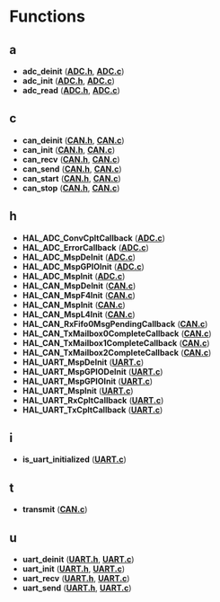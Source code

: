 
# Functions



## a

* **adc\_deinit** ([**ADC.h**](_a_d_c_8h.md), [**ADC.c**](_a_d_c_8c.md))
* **adc\_init** ([**ADC.h**](_a_d_c_8h.md), [**ADC.c**](_a_d_c_8c.md))
* **adc\_read** ([**ADC.h**](_a_d_c_8h.md), [**ADC.c**](_a_d_c_8c.md))


## c

* **can\_deinit** ([**CAN.h**](_c_a_n_8h.md), [**CAN.c**](_c_a_n_8c.md))
* **can\_init** ([**CAN.h**](_c_a_n_8h.md), [**CAN.c**](_c_a_n_8c.md))
* **can\_recv** ([**CAN.h**](_c_a_n_8h.md), [**CAN.c**](_c_a_n_8c.md))
* **can\_send** ([**CAN.h**](_c_a_n_8h.md), [**CAN.c**](_c_a_n_8c.md))
* **can\_start** ([**CAN.h**](_c_a_n_8h.md), [**CAN.c**](_c_a_n_8c.md))
* **can\_stop** ([**CAN.h**](_c_a_n_8h.md), [**CAN.c**](_c_a_n_8c.md))


## h

* **HAL\_ADC\_ConvCpltCallback** ([**ADC.c**](_a_d_c_8c.md))
* **HAL\_ADC\_ErrorCallback** ([**ADC.c**](_a_d_c_8c.md))
* **HAL\_ADC\_MspDeInit** ([**ADC.c**](_a_d_c_8c.md))
* **HAL\_ADC\_MspGPIOInit** ([**ADC.c**](_a_d_c_8c.md))
* **HAL\_ADC\_MspInit** ([**ADC.c**](_a_d_c_8c.md))
* **HAL\_CAN\_MspDeInit** ([**CAN.c**](_c_a_n_8c.md))
* **HAL\_CAN\_MspF4Init** ([**CAN.c**](_c_a_n_8c.md))
* **HAL\_CAN\_MspInit** ([**CAN.c**](_c_a_n_8c.md))
* **HAL\_CAN\_MspL4Init** ([**CAN.c**](_c_a_n_8c.md))
* **HAL\_CAN\_RxFifo0MsgPendingCallback** ([**CAN.c**](_c_a_n_8c.md))
* **HAL\_CAN\_TxMailbox0CompleteCallback** ([**CAN.c**](_c_a_n_8c.md))
* **HAL\_CAN\_TxMailbox1CompleteCallback** ([**CAN.c**](_c_a_n_8c.md))
* **HAL\_CAN\_TxMailbox2CompleteCallback** ([**CAN.c**](_c_a_n_8c.md))
* **HAL\_UART\_MspDeInit** ([**UART.c**](_u_a_r_t_8c.md))
* **HAL\_UART\_MspGPIODeInit** ([**UART.c**](_u_a_r_t_8c.md))
* **HAL\_UART\_MspGPIOInit** ([**UART.c**](_u_a_r_t_8c.md))
* **HAL\_UART\_MspInit** ([**UART.c**](_u_a_r_t_8c.md))
* **HAL\_UART\_RxCpltCallback** ([**UART.c**](_u_a_r_t_8c.md))
* **HAL\_UART\_TxCpltCallback** ([**UART.c**](_u_a_r_t_8c.md))


## i

* **is\_uart\_initialized** ([**UART.c**](_u_a_r_t_8c.md))


## t

* **transmit** ([**CAN.c**](_c_a_n_8c.md))


## u

* **uart\_deinit** ([**UART.h**](_u_a_r_t_8h.md), [**UART.c**](_u_a_r_t_8c.md))
* **uart\_init** ([**UART.h**](_u_a_r_t_8h.md), [**UART.c**](_u_a_r_t_8c.md))
* **uart\_recv** ([**UART.h**](_u_a_r_t_8h.md), [**UART.c**](_u_a_r_t_8c.md))
* **uart\_send** ([**UART.h**](_u_a_r_t_8h.md), [**UART.c**](_u_a_r_t_8c.md))




